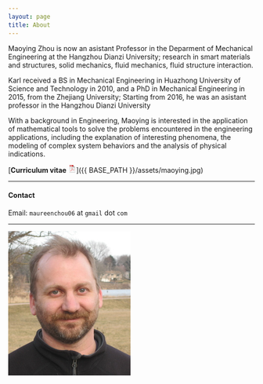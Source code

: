 ```yaml
---
layout: page
title: About
---
```


Maoying Zhou is now an asistant Professor in the
Deparment of Mechanical Engineering
at the Hangzhou Dianzi University;
research in smart materials and structures, solid mechanics, fluid mechanics,
fluid structure interaction.

Karl received a BS in Mechanical Engineering in
Huazhong University of Science and Technology
in 2010, and a
PhD in Mechanical Engineering in 2015,
from the Zhejiang University;
Starting from 2016, he was an asistant professor in
the Hangzhou Dianzi University

With a background in Engineering, Maoying is interested in
the application of mathematical tools to solve the problems
encountered in the engineering applications, including the
explanation of interesting phenomena, the modeling of complex
system behaviors and the analysis of physical indications.

[**Curriculum vitae** ![CV as pdf](pdf-icon.png)]({{ BASE_PATH }}/assets/maoying.jpg)


---

#### Contact


Email: `maureenchou06` at `gmail` dot `com`<br>

---

[![Karl Broman](../assets/pics/karl_2014-03-30_smcrop.jpg)](../assets/pics/karl_2014-03-30_crop.jpg)
